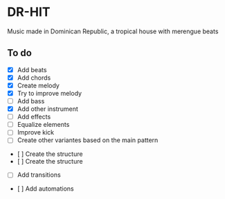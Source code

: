 # DR-HIT
Music made in Dominican Republic, a tropical house with merengue beats

## To do

- [x] Add beats
- [x] Add chords
- [x] Create melody
- [x] Try to improve melody
- [ ] Add bass
- [x] Add other instrument
- [ ] Add effects
- [ ] Equalize elements
- [ ] Improve kick
- [ ] Create other variantes based on the main pattern
- [ ] Create the structure
- [ ] Create the structure
- [ ] Add transitions
- [ ] Add automations